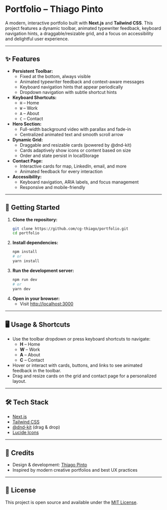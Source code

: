 # Portfolio – Thiago Pinto

A modern, interactive portfolio built with **Next.js** and **Tailwind CSS**. This project features a dynamic toolbar, animated typewriter feedback, keyboard navigation hints, a draggable/resizable grid, and a focus on accessibility and delightful user experience.

---

## ✨ Features

- **Persistent Toolbar:**
  - Fixed at the bottom, always visible
  - Animated typewriter feedback and context-aware messages
  - Keyboard navigation hints that appear periodically
  - Dropdown navigation with subtle shortcut hints
- **Keyboard Shortcuts:**
  - `H` – Home
  - `W` – Work
  - `A` – About
  - `C` – Contact
- **Hero Section:**
  - Full-width background video with parallax and fade-in
  - Centralized animated text and smooth scroll arrow
- **Dynamic Grid:**
  - Draggable and resizable cards (powered by @dnd-kit)
  - Cards adaptively show icons or content based on size
  - Order and state persist in localStorage
- **Contact Page:**
  - Interactive cards for map, LinkedIn, email, and more
  - Animated feedback for every interaction
- **Accessibility:**
  - Keyboard navigation, ARIA labels, and focus management
  - Responsive and mobile-friendly

---

## 🚀 Getting Started

1. **Clone the repository:**
   ```bash
   git clone https://github.com/cg-thiago/portfolio.git
   cd portfolio
   ```
2. **Install dependencies:**
   ```bash
   npm install
   # or
   yarn install
   ```
3. **Run the development server:**
   ```bash
   npm run dev
   # or
   yarn dev
   ```
4. **Open in your browser:**
   - Visit [http://localhost:3000](http://localhost:3000)

---

## 🖥️ Usage & Shortcuts

- Use the toolbar dropdown or press keyboard shortcuts to navigate:
  - **H** – Home
  - **W** – Work
  - **A** – About
  - **C** – Contact
- Hover or interact with cards, buttons, and links to see animated feedback in the toolbar.
- Drag and resize cards on the grid and contact page for a personalized layout.

---

## 🛠️ Tech Stack
- [Next.js](https://nextjs.org/)
- [Tailwind CSS](https://tailwindcss.com/)
- [@dnd-kit](https://dndkit.com/) (drag & drop)
- [Lucide Icons](https://lucide.dev/)

---

## 🙏 Credits
- Design & development: [Thiago Pinto](https://thiagopin.to)
- Inspired by modern creative portfolios and best UX practices

---

## 📄 License
This project is open source and available under the [MIT License](LICENSE). 